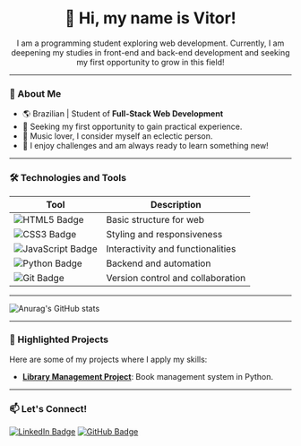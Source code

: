 <h1 align="center">👋 Hi, my name is Vitor!</h1>
<p align="center">
    I am a programming student exploring web development. Currently, I am deepening my studies in front-end and back-end development and seeking my first opportunity to grow in this field!
</p>

---

### 🚀 About Me
- 🌎 Brazilian | Student of **Full-Stack Web Development**
- 💼 Seeking my first opportunity to gain practical experience.
- 🎸 Music lover, I consider myself an eclectic person.
- 🧗 I enjoy challenges and am always ready to learn something new!

---

### 🛠️ Technologies and Tools
| Tool       | Description                             |
|------------|-----------------------------------------|
| ![HTML5 Badge](https://img.shields.io/badge/-HTML5-E34F26?style=flat-square&logo=html5&logoColor=white) | Basic structure for web               |
| ![CSS3 Badge](https://img.shields.io/badge/-CSS3-1572B6?style=flat-square&logo=css3) | Styling and responsiveness             |
| ![JavaScript Badge](https://img.shields.io/badge/-JavaScript-F7DF1E?style=flat-square&logo=javascript&logoColor=black) | Interactivity and functionalities      |
| ![Python Badge](https://img.shields.io/badge/-Python-3776AB?style=flat-square&logo=python&logoColor=white) | Backend and automation                 |
| ![Git Badge](https://img.shields.io/badge/-Git-F05032?style=flat-square&logo=git&logoColor=white) | Version control and collaboration      |

---

![Anurag's GitHub stats](https://github-readme-stats.vercel.app/api?username=vSant359&show_icons=true&count_private=true&hide=prs)

---

### 💼 Highlighted Projects
Here are some of my projects where I apply my skills:

- **[Library Management Project](https://github.com/vSant359/Library.git)**: Book management system in Python.

---

### 📫 Let's Connect!
[![LinkedIn Badge](https://img.shields.io/badge/-LinkedIn-blue?style=flat-square&logo=Linkedin&logoColor=white&link=https://www.linkedin.com/in/vitor-santana-300728224)](https://www.linkedin.com/in/vitor-ferreira-santana/)
[![GitHub Badge](https://img.shields.io/badge/-GitHub-333?style=flat-square&logo=github&logoColor=white&link=https://github.com/vSant359)](https://github.com/vSant359)
